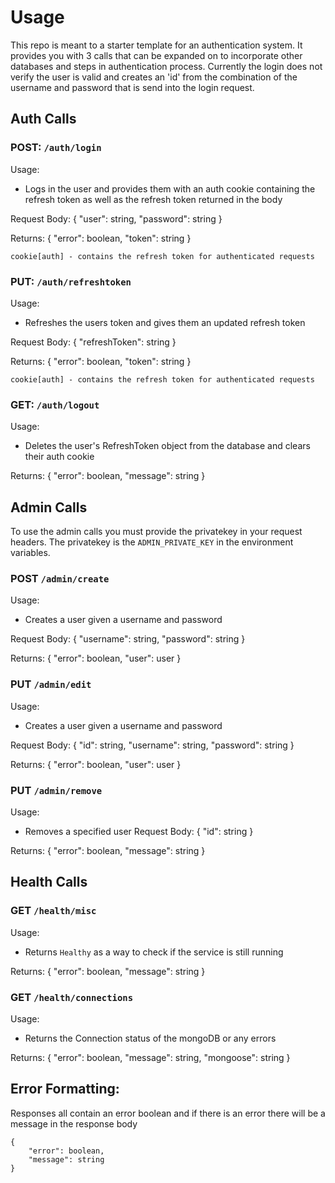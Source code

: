 # Usage

This repo is meant to a starter template for an authentication system.
It provides you with 3 calls that can be expanded on to incorporate other databases and steps in
authentication process. Currently the login does not verify the user is valid and creates an 'id'
from the combination of the username and password that is send into the login request.

## Auth Calls

### POST: `/auth/login`
Usage:
- Logs in the user and provides them with an auth cookie containing the refresh token as well as the refresh token returned
in the body

Request Body:
    {
      "user": string,
      "password": string
    }

Returns:
    {
      "error": boolean,
      "token": string
    }

    cookie[auth] - contains the refresh token for authenticated requests

### PUT: `/auth/refreshtoken`
Usage:
- Refreshes the users token and gives them an updated refresh token

Request Body:
    {
      "refreshToken": string
    }

Returns:
    {
      "error": boolean,
      "token": string
    }

    cookie[auth] - contains the refresh token for authenticated requests

### GET: `/auth/logout`
Usage:
- Deletes the user's RefreshToken object from the database and clears their auth cookie

Returns:
    {
      "error": boolean,
      "message": string
    }

## Admin Calls

To use the admin calls you must provide the privatekey in your request headers.
The privatekey is the `ADMIN_PRIVATE_KEY` in the environment variables.

### POST `/admin/create`
Usage:
- Creates a user given a username and password

Request Body:
    {
      "username": string,
      "password": string
    }

Returns:
    {
      "error": boolean,
      "user": user
    }

### PUT `/admin/edit`
Usage:
- Creates a user given a username and password

Request Body:
    {
      "id": string,
      "username": string,
      "password": string
    }

Returns:
    {
      "error": boolean,
      "user": user
    }

### PUT `/admin/remove`
Usage:
- Removes a specified user
Request Body:
    {
      "id": string
    }

Returns:
    {
      "error": boolean,
      "message": string
    }

## Health Calls

### GET `/health/misc`
Usage:
- Returns `Healthy` as a way to check if the service is still running

Returns:
    {
      "error": boolean,
      "message": string
    }

### GET `/health/connections`
Usage:
- Returns the Connection status of the mongoDB or any errors

Returns:
    {
      "error": boolean,
      "message": string,
      "mongoose": string
    }

## Error Formatting:
Responses all contain an error boolean and if there is an error there will be a message in the response body

    {
        "error": boolean,
        "message": string
    }
